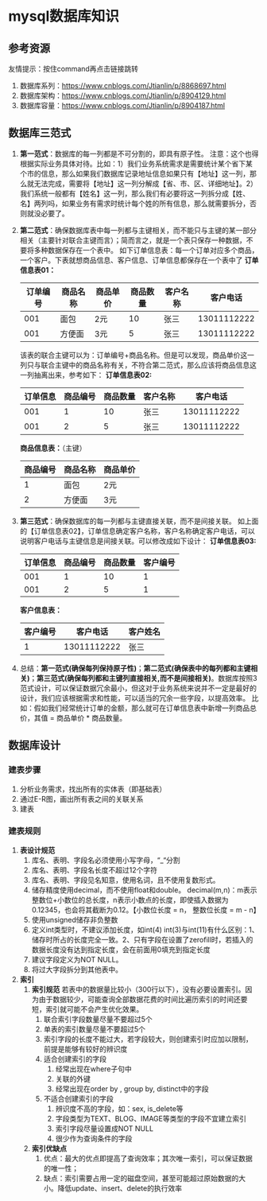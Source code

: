 # mysql数据库知识

## 参考资源

友情提示：按住command再点击链接跳转

1. 数据库系列：https://www.cnblogs.com/Jtianlin/p/8868697.html
2. 数据库架构：https://www.cnblogs.com/Jtianlin/p/8904129.html
3. 数据库容量：https://www.cnblogs.com/Jtianlin/p/8904187.html

## 数据库三范式

1. **第一范式**：数据库的每一列都是不可分割的，即具有原子性。
   注意：这个也得根据实际业务具体对待。比如：1）我们业务系统需求是需要统计某个省下某个市的信息，那么如果我们数据库记录地址信息如果只有【地址】这一列，那么就无法完成，需要将【地址】这一列分解成【省、市、区、详细地址】。2）我们系统一般都有【姓名】这一列，那么我们有必要将这一列拆分成【姓、名】两列吗，如果业务有需求时统计每个姓的所有信息，那么就需要拆分，否则就没必要了。

2. **第二范式**：确保数据库表中每一列都与主键相关，而不能只与主键的某一部分相关（主要针对联合主键而言）；简而言之，就是一个表只保存一种数据，不要将多种数据保存在一个表中。
   如下订单信息表：每一个订单对应多个商品，一个客户。下表就想商品信息、客户信息、订单信息都保存在一个表中了
   **订单信息表01：**

   | 订单编号 | 商品名称 | 商品单价 | 商品数量 | 客户名称 | 客户电话    |
   | -------- | -------- | -------- | -------- | -------- | ----------- |
   | 001      | 面包     | 2元      | 10       | 张三     | 13011112222 |
   | 001      | 方便面   | 3元      | 5        | 张三     | 13011112222 |

   该表的联合主键可以为：订单编号+商品名称。但是可以发现，商品单价这一列只与联合主键中的商品名称有关，不符合第二范式，那么应该将商品信息这一列抽离出来，参考如下：
   **订单信息表02:**

   | 订单信息 | 商品编号 | 商品数量 | 客户名称 | 客户电话    |
   | -------- | -------- | -------- | -------- | ----------- |
   | 001      | 1        | 10       | 张三     | 13011112222 |
   | 001      | 2        | 5        | 张三     | 13011112222 |

   **商品信息表：**（主键）

   | 商品编号 | 商品名称 | 商品单价 |
   | -------- | -------- | -------- |
   | 1        | 面包     | 2元      |
   | 2        | 方便面   | 3元      |

3. **第三范式**：确保数据库的每一列都与主键直接关联，而不是间接关联。
   如上面的【订单信息表02】，订单信息确定客户名称，客户名称确定客户电话，可以说明客户电话与主键信息是间接关联。可以修改成如下设计：
   **订单信息表03:**

   | 订单信息 | 商品编号 | 商品数量 | 客户编号 |
   | -------- | -------- | -------- | -------- |
   | 001      | 1        | 10       | 1        |
   | 001      | 2        | 5        | 1        |

   **客户信息表：**

   | 客户编号 | 客户电话    | 客户姓名 |
   | -------- | ----------- | -------- |
   | 1        | 13011112222 | 张三     |

4. 总结：**第一范式(确保每列保持原子性)**；**第二范式(确保表中的每列都和主键相关)**；**第三范式(确保每列都和主键列直接相关,而不是间接相关)**。数据库按照3范式设计，可以保证数据冗余最小，但这对于业务系统来说并不一定是最好的设计，我们应该根据需求和性能，可以适当的冗余一些字段，以提高效率。
   比如：假如我们经常统计订单的金额，那么就可在订单信息表中新增一列商品总价，其值 = 商品单价 * 商品数量。



## 数据库设计

### 建表步骤

1. 分析业务需求，找出所有的实体表（即基础表）
2. 通过E-R图，画出所有表之间的关联关系
3. 建表

### 建表规则

1. **表设计规范**
   1. 库名、表明、字段名必须使用小写字母，“_“分割
   2. 库名、表明、字段名长度不超过12个字符
   3. 库名、表明、字段见名知意，使用名词，且不使用复数形式。
   4. 储存精度使用decimal，而不使用float和double。
      decimal(m,n)：m表示整数位+小数位的总长度，n表示小数点的长度，即使插入数据为0.12345，也会将其截断为0.12。【小数位长度 = n， 整数位长度 = m - n】
   5. 使用unsigned储存非负整数
   6. 定义int类型时，不建议添加长度，如int(4)
      int(3)与int(11)有什么区别：1、储存时所占的长度完全一致。2、只有字段在设置了zerofill时，若插入的数据长度没有达到指定长度，会在前面用0填充到指定长度
   7. 建议字段定义为NOT NULL。
   8. 将过大字段拆分到其他表中。
2. **索引**
   1. **索引规范**
      若表中的数据量比较小（300行以下），没有必要设置索引。因为由于数据较少，可能查询全部数据花费的时间比遍历索引的时间还要短，索引就可能不会产生优化效果。
      1. 联合索引字段数量尽量不要超过5个
      2. 单表的索引数量尽量不要超过5个
      3. 索引字段的长度不能过大，若字段较大，则创建索引时应加以限制，前提是能够有较好的辨识度
      4. 适合创建索引的字段
         1. 经常出现在where子句中
         2. 关联的外键
         3. 经常出现在order by , group by, distinct中的字段
      5. 不适合创建索引的字段
         1. 辨识度不高的字段，如：sex, is_delete等
         2. 字段类型为TEXT、BLOG、IMAGE等类型的字段不宜建立索引
         3. 索引字段尽量设置成NOT NULL
         4. 很少作为查询条件的字段
   2. **索引优缺点**
      1. 优点：最大的优点即提高了查询效率；其次唯一索引，可以保证数据的唯一性；
      2. 缺点：索引需要占用一定的磁盘空间，甚至可能超过原始数据的大小。降低update、insert、delete的执行效率